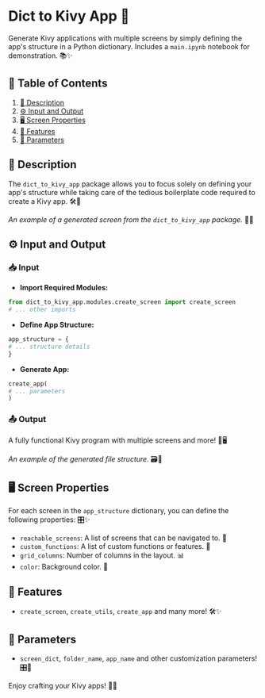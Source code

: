 # Dict to Kivy App 🚀

Generate Kivy applications with multiple screens by simply defining the app's structure in a Python dictionary. Includes a `main.ipynb` notebook for demonstration. 📚✨

## 📌 Table of Contents

1. [📘 Description](#-description)
2. [⚙️ Input and Output](#️-input-and-output)
3. [🖥 Screen Properties](#-screen-properties)
4. [🌟 Features](#-features)
5. [🔧 Parameters](#-parameters)

## 📘 Description

The `dict_to_kivy_app` package allows you to focus solely on defining your app's structure while taking care of the tedious boilerplate code required to create a Kivy app. 🛠🌈

_An example of a generated screen from the `dict_to_kivy_app` package._ 🎨✨

## ⚙️ Input and Output

### 📥 Input

- **Import Required Modules:**
```python
from dict_to_kivy_app.modules.create_screen import create_screen
# ... other imports
```

- **Define App Structure:**
```python
app_structure = {
# ... structure details
}
```

- **Generate App:**
```python
create_app(
# ... parameters
)
```

### 📤 Output

A fully functional Kivy program with multiple screens and more! 🌟🖥

_An example of the generated file structure._ 🗃🌈

## 🖥 Screen Properties

For each screen in the `app_structure` dictionary, you can define the following properties: 🎛✨

- `reachable_screens`: A list of screens that can be navigated to. 🚀
- `custom_functions`: A list of custom functions or features. 🎨
- `grid_columns`: Number of columns in the layout. 📊
- `color`: Background color. 🎨

## 🌟 Features

- `create_screen`, `create_utils`, `create_app` and many more! 🛠✨

## 🔧 Parameters

- `screen_dict`, `folder_name`, `app_name` and other customization parameters! 🎛🌈

Enjoy crafting your Kivy apps! 💎✨
